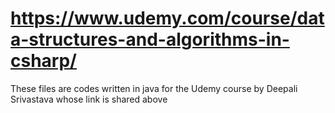 # https://www.udemy.com/course/data-structures-and-algorithms-in-csharp/
These files are codes written in java for the Udemy course by Deepali Srivastava whose link is shared above
